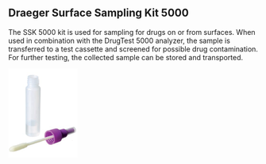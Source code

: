 ##  Draeger Surface Sampling Kit 5000

The SSK 5000 kit is used for sampling for drugs on or from surfaces. When used in combination with the DrugTest 5000 analyzer, the sample is transferred to a test cassette and screened for possible drug contamination. For further testing, the collected sample can be stored and transported.

![Draeger DrugTest 5000](../images/draeger-ssk-5000-small.png)